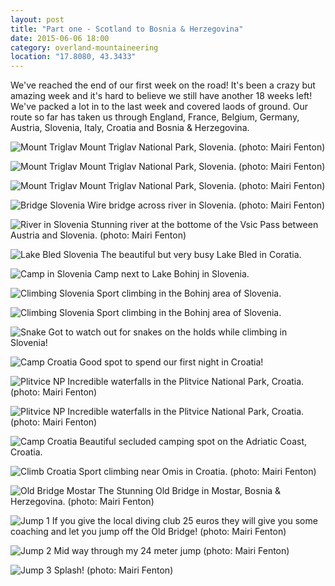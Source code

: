 ```yaml
---
layout: post
title: "Part one - Scotland to Bosnia & Herzegovina"
date: 2015-06-06 18:00
category: overland-mountaineering
location: "17.8080, 43.3433"
---
```


We've reached the end of our first week on the road!  It's been a crazy but amazing week and it's hard to believe we still have another 18 weeks left!  We've packed a lot in to the last week and covered laods of ground.  Our route so far has taken us through England, France, Belgium, Germany, Austria, Slovenia, Italy, Croatia and Bosnia & Herzegovina.  

![Mount Triglav](/photos/part-1-scotland-to-bosnia-&-herzegovina/triglav-1.jpg "Mount Triglav")
Mount Triglav National Park, Slovenia. (photo: Mairi Fenton)

![Mount Triglav](/photos/part-1-scotland-to-bosnia-&-herzegovina/triglav-2.jpg "Mount Triglav")
Mount Triglav National Park, Slovenia. (photo: Mairi Fenton)

![Mount Triglav](/photos/part-1-scotland-to-bosnia-&-herzegovina/triglav-3.jpg "Mount Triglav")
Mount Triglav National Park, Slovenia. (photo: Mairi Fenton)

![Bridge Slovenia](/photos/part-1-scotland-to-bosnia-&-herzegovina/slovenia-bridge.jpg "Bridge Slovenia")
Wire bridge across river in Slovenia. (photo: Mairi Fenton)

![River in Slovenia](/photos/part-1-scotland-to-bosnia-&-herzegovina/slovenia-river-2.jpg "River in Slovenia")
Stunning river at the bottome of the Vsic Pass between Austria and Slovenia. (photo: Mairi Fenton)

![Lake Bled Slovenia](/photos/part-1-scotland-to-bosnia-&-herzegovina/bled.jpg "Lake Bled")
The beautiful but very busy Lake Bled in Coratia.

![Camp in Slovenia](/photos/part-1-scotland-to-bosnia-&-herzegovina/camp-slovenia.jpg "Camp in Slovenia")
Camp next to Lake Bohinj in Slovenia.

![Climbing Slovenia](/photos/part-1-scotland-to-bosnia-&-herzegovina/climb-slovenia.jpg "Climbing Slovenia")
Sport climbing in the Bohinj area of Slovenia.

![Climbing Slovenia](/photos/part-1-scotland-to-bosnia-&-herzegovina/climb-slovenia-2.jpg "Climbing Slovenia")
Sport climbing in the Bohinj area of Slovenia.

![Snake](/photos/part-1-scotland-to-bosnia-&-herzegovina/snake.jpg "Snake")
Got to watch out for snakes on the holds while climbing in Slovenia!

![Camp Croatia](/photos/part-1-scotland-to-bosnia-&-herzegovina/camp-croatia-1.jpg "Camp Croatia")
Good spot to spend our first night in Croatia!

![Plitvice NP](/photos/part-1-scotland-to-bosnia-&-herzegovina/croatia-wf-1.jpg "Plitvice NP")
Incredible waterfalls in the Plitvice National Park, Croatia. (photo: Mairi Fenton)

![Plitvice NP](/photos/part-1-scotland-to-bosnia-&-herzegovina/croatia-wf-2.jpg "Plitvice NP")
Incredible waterfalls in the Plitvice National Park, Croatia. (photo: Mairi Fenton)

![Camp Croatia](/photos/part-1-scotland-to-bosnia-&-herzegovina/camp-croatia-2.jpg "Camp Croatia")
Beautiful secluded camping spot on the Adriatic Coast, Croatia.

![Climb Croatia](/photos/part-1-scotland-to-bosnia-&-herzegovina/climb-croatia.jpg "Climb Croatia")
Sport climbing near Omis in Croatia. (photo: Mairi Fenton)

![Old Bridge Mostar](/photos/part-1-scotland-to-bosnia-&-herzegovina/mostar-1.jpg "The Old Bridge Mostar")
The Stunning Old Bridge in Mostar, Bosnia & Herzegovina. (photo: Mairi Fenton)

![Jump 1](/photos/part-1-scotland-to-bosnia-&-herzegovina/jump-1.jpg "Jumping off the Old Bridge")
If you give the local diving club 25 euros they will give you some coaching and let you jump off the Old Bridge! (photo: Mairi Fenton)

![Jump 2](/photos/part-1-scotland-to-bosnia-&-herzegovina/jump-2.jpg "Jumping off the Old Bridge")
Mid way through my 24 meter jump (photo: Mairi Fenton)

![Jump 3](/photos/part-1-scotland-to-bosnia-&-herzegovina/jump-3.jpg "Splash")
Splash! (photo: Mairi Fenton)
